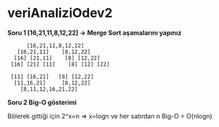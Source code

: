 # veriAnaliziOdev2
**Soru 1 [16,21,11,8,12,22] -> Merge Sort aşamalarını yapınız**

```
      [16,21,11,8,12,22]
   [16,21,11]    [8,12,22]
  [16] [21,11]    [8] [12,22]
 [16] [21] [11]    [8] [12] [22]

 [11] [16,21]   [8] [12,22]
  [11,16,21]     [8,12,22]
    [8,11,12,16,21,22]

```


**Soru 2 Big-O gösterimi**


Bölerek gittiği için 2^x=n => x=logn ve her satırdan n 
Big-O = O(nlogn)
